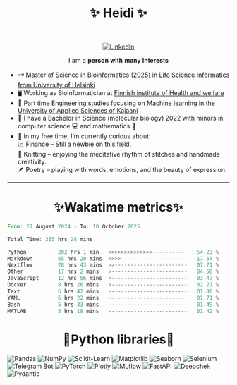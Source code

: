 
<h1 align="center">✨ Heidi ✨</h1>
<br>

<p align="center">
  <a href="https://www.linkedin.com/in/heidi-putkuri/">
    <img src="http://img.shields.io/badge/LinkedIn-purple?style=flat&logo=linkedin" alt="LinkedIn">
  </a>
</p>
<p align="center">
  I am a 𝐩𝐞𝐫𝐬𝐨𝐧 𝐰𝐢𝐭𝐡 𝐦𝐚𝐧𝐲 𝐢𝐧𝐭𝐞𝐫𝐞𝐬𝐭𝐬

</p>

<!-- **Badges**
- website to create badge : https://shields.io/
- very nice tutorial to create badge : https://medium.com/@therafamartins/make-your-customized-badges-in-a-few-minutes-18e75475e271
-->

- 🗝 Master of Science in Bioinformatics (2025) in [Life Science Informatics from University of Helsinki](https://www.helsinki.fi/en/degree-programmes/life-science-informatics-masters-programme)
- 🖥️ Working as Bioinformatician at [Finnish institute of Health and welfare](https://thl.fi/en/main-page)
- 🦾 Part time Engineering studies focusing on [Machine learning in the University of Applied Sciences of Kajaani](https://kamk.fi/koulutukset/tieto-ja-viestintatekniikan-insinoori-datasta-tekoalyyn-paakaupunkiseutu-monimuoto/)
- 🧫 I have a Bachelor in Science (molecular biology) 2022 with minors in computer science 💻 and mathematics 🧮
- 🔭 In my free time, I’m currently curious about: <br>
  📈 Finance – Still a newbie on this field. <br>
  🧶 Knitting – enjoying the meditative rhythm of stitches and handmade creativity. <br>
  🪶 Poetry – playing with words, emotions, and the beauty of expression. <br>


<hr>
<h1 align = center>✨Wakatime metrics✨</h1>
<!--START_SECTION:waka-->

```rust
From: 27 August 2024 - To: 10 October 2025

Total Time: 355 hrs 28 mins

Python          202 hrs 1 min   >>>>>>>>>>>>>>-----------   54.23 %
Markdown        65 hrs 20 mins  >>>>---------------------   17.54 %
Nextflow        28 hrs 43 mins  >>-----------------------   07.71 %
Other           17 hrs 2 mins   >------------------------   04.58 %
JavaScript      12 hrs 56 mins  >------------------------   03.47 %
Docker          8 hrs 26 mins   >------------------------   02.27 %
Text            6 hrs 42 mins   -------------------------   01.80 %
YAML            6 hrs 22 mins   -------------------------   01.71 %
Bash            5 hrs 33 mins   -------------------------   01.49 %
MATLAB          5 hrs 18 mins   -------------------------   01.42 %
```

<!--END_SECTION:waka-->

<h1 align="center">🐍Python libraries🐍</h1>

![Pandas](https://img.shields.io/badge/Pandas-yellow?logo=pandas)
![NumPy](https://img.shields.io/badge/NumPy-blue?logo=numpy)
![Scikit-Learn](https://img.shields.io/badge/Scikit--Learn-orange?logo=scikitlearn)
![Matplotlib](https://img.shields.io/badge/Matplotlib-blueviolet?logo=matplotlib)
![Seaborn](https://img.shields.io/badge/Seaborn-cyan?logo=seaborn)
![Selenium](https://img.shields.io/badge/Selenium-green?logo=selenium)
![Telegram Bot](https://img.shields.io/badge/Telegram--Bot-blue?logo=telegram)
![PyTorch](https://img.shields.io/badge/PyTorch-red?logo=pytorch)
![Plotly](https://img.shields.io/badge/Plotly-blueviolet?logo=plotly)
![MLflow](https://img.shields.io/badge/MLflow-orange?logo=mlflow)
![FastAPI](https://img.shields.io/badge/FastAPI-green?logo=fastapi)
![Deepchek](https://img.shields.io/badge/Deepchek-blue?logo=python)
![Pydantic](https://img.shields.io/badge/Pydantic-blue?logo=python)

